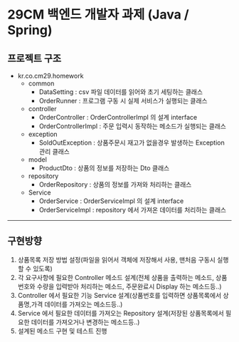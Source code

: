 # 29CM 백엔드 개발자 과제 (Java / Spring)
## 프로젝트 구조
- kr.co.cm29.homework
  - common
    - DataSetting : csv 파일 데이터를 읽어와 초기 세팅하는 클래스
    - OrderRunner : 프로그램 구동 시 실제 서비스가 실행되는 클래스
  - controller 
    - OrderController : OrderControllerImpl 의 설계 interface
    - OrderControllerImpl : 주문 입력시 동작하는 메소드가 실행되는 클래스
  - exception
    - SoldOutException : 상품주문시 재고가 없을경우 발생하는 Exception 관리 클래스
  - model 
    - ProductDto : 상품의 정보를 저장하는 Dto 클래스
  - repository
    - OrderRepository : 상품의 정보를 가져와 처리하는 클래스 
  - Service
    - OrderService : OrderServiceImpl 의 설계 interface
    - OrderServiceImpl : repository 에서 가져온 데이터를 처리하는 클래스
---
## 구현방향 
1. 상품목록 저장 방법 설정(파일을 읽어서 객체에 저장해서 사용, 맨처음 구동시 실행 할 수 있도록)
2. 각 요구사항에 필요한 Controller 메소드 설계(전체 상품을 출력하는 메소드, 상품번호와 수량을 입력받아 처리하는 메소드, 주문완료시 Display 하는 메소드등..)
3. Controller 에서 필요한 기능 Service 설계(상품번호를 입력하면 상품목록에서 상품명,가격 데이터를 가져오는 메소드등..)
4. Service 에서 필요한 데이터를 가져오는 Repository 설계(저장된 상품목록에서 필요한 데이터를 가져오거나 변경하는 메소드등..)
5. 설계된 메소드 구현 및 테스트 진행 